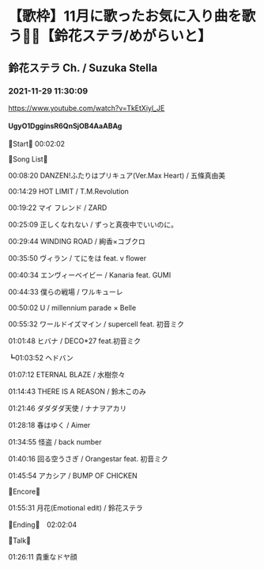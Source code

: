 # 【歌枠】11月に歌ったお気に入り曲を歌う🔔🔔【鈴花ステラ/めがらいと】
## 鈴花ステラ Ch. / Suzuka Stella
### 2021-11-29 11:30:09
https://www.youtube.com/watch?v=TkEtXiyl_JE
#### UgyO1DgginsR6QnSjOB4AaABAg
🔔Start🔔 00:02:02



🔔Song List🔔

00:08:20 DANZEN!ふたりはプリキュア(Ver.Max Heart) / 五條真由美

00:14:29 HOT LIMIT / T.M.Revolution

00:19:22 マイ フレンド / ZARD

00:25:09 正しくなれない / ずっと真夜中でいいのに。

00:29:44 WINDING ROAD / 絢香×コブクロ

00:35:50 ヴィラン / てにをは feat. v flower

00:40:34 エンヴィーベイビー / Kanaria feat. GUMI

00:44:33 僕らの戦場 / ワルキューレ

00:50:02 U / millennium parade × Belle

00:55:32 ワールドイズマイン / supercell feat. 初音ミク

01:01:48 ヒバナ / DECO*27 feat.初音ミク

┗01:03:52 ヘドバン

01:07:12 ETERNAL BLAZE / 水樹奈々

01:14:43 THERE IS A REASON / 鈴木このみ

01:21:46 ダダダダ天使 / ナナヲアカリ

01:28:18 春はゆく / Aimer

01:34:55 怪盗 / back number

01:40:16 回る空うさぎ / Orangestar feat. 初音ミク

01:45:54 アカシア / BUMP OF CHICKEN



🔔Encore🔔

01:55:31 月花(Emotional edit) / 鈴花ステラ



🔔Ending🔔　02:02:04



🔔Talk🔔

01:26:11 貴重なドヤ顔

